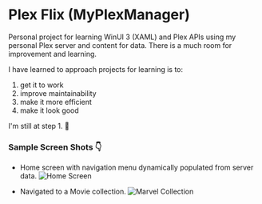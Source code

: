 # Plex Flix (MyPlexManager)

Personal project for learning WinUI 3 (XAML) and Plex APIs using my personal Plex server and content for data.
There is a much room for improvement and learning.

I have learned to approach projects for learning is to:
1.  get it to work
2.  improve maintainability
3.  make it more efficient
4.  make it look good

I'm still at step 1.  :eyes:


### Sample Screen Shots  :point_down:

- Home screen with navigation menu dynamically populated from server data.
![Home Screen](https://user-images.githubusercontent.com/43736590/212181310-562ec441-23c6-4f97-a86f-4124d534eaca.png)

- Navigated to a Movie collection.
![Marvel Collection](https://user-images.githubusercontent.com/43736590/212182753-0f09112f-ab70-4b23-bf0c-245db85c584a.png)

